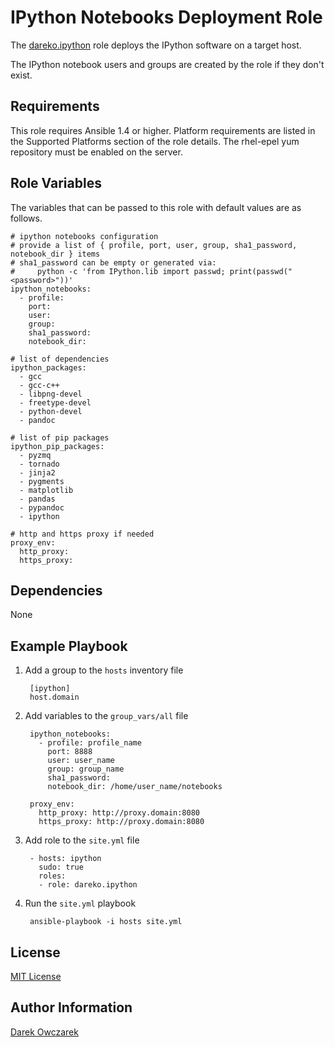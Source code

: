 IPython Notebooks Deployment Role
=================================

The [dareko.ipython](https://galaxy.ansibleworks.com/list#/roles/250) role deploys the IPython software on a target host.

The IPython notebook users and groups are created by the role if they don't exist.

Requirements
------------

This role requires Ansible 1.4 or higher.
Platform requirements are listed in the Supported Platforms section of the role details.
The rhel-epel yum repository must be enabled on the server.

Role Variables
--------------

The variables that can be passed to this role with default values are as follows.

    # ipython notebooks configuration
    # provide a list of { profile, port, user, group, sha1_password, notebook_dir } items
    # sha1_password can be empty or generated via:
    #     python -c 'from IPython.lib import passwd; print(passwd("<password>"))'
    ipython_notebooks:
      - profile:
        port:
        user:
        group:      
        sha1_password:
        notebook_dir:
    
    # list of dependencies
    ipython_packages:
      - gcc
      - gcc-c++
      - libpng-devel
      - freetype-devel
      - python-devel
      - pandoc
    
    # list of pip packages
    ipython_pip_packages:
      - pyzmq
      - tornado
      - jinja2
      - pygments
      - matplotlib
      - pandas
      - pypandoc
      - ipython
    
    # http and https proxy if needed
    proxy_env:
      http_proxy:
      https_proxy:

Dependencies
------------

None

Example Playbook
----------------

1. Add a group to the `hosts` inventory file

        [ipython]
        host.domain

2. Add variables to the `group_vars/all` file

        ipython_notebooks:
          - profile: profile_name
            port: 8888
            user: user_name
            group: group_name
            sha1_password:
            notebook_dir: /home/user_name/notebooks

        proxy_env:
          http_proxy: http://proxy.domain:8080
          https_proxy: http://proxy.domain:8080

3. Add role to the `site.yml` file

        - hosts: ipython
          sudo: true
          roles:
          - role: dareko.ipython

4. Run the `site.yml` playbook

        ansible-playbook -i hosts site.yml

License
-------

[MIT License](http://choosealicense.com/licenses/mit/)

Author Information
------------------

[Darek Owczarek](https://galaxy.ansibleworks.com/list#/users/1102)

